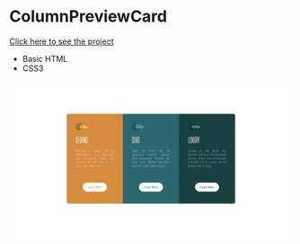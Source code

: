 # ColumnPreviewCard
[Click here to see the project](https://adamhopeful.github.io/ColumnPreviewCard/)
<br>
* Basic HTML <br>
* CSS3 <br>
<div align="center"><img src="https://github.com/AdamHopeful/ColumnPreviewCard/blob/main/ColumnPreviewCardImg.png"> </div>
